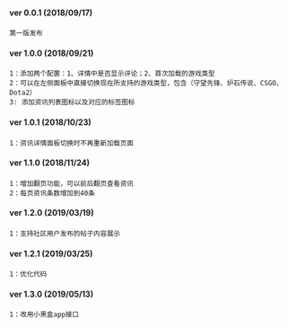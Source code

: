 
#### ver 0.0.1 (2018/09/17)
	第一版发布
#### ver 1.0.0 (2018/09/21)
	1：添加两个配置：1、详情中是否显示评论；2、首次加载的游戏类型
	2：可以在左侧面板中直接切换现在所支持的游戏类型，包含（守望先锋、炉石传说、CSGO、Dota2）
	3: 添加资讯列表图标以及对应的标签图标
#### ver 1.0.1 (2018/10/23)
	1：资讯详情面板切换时不再重新加载页面
#### ver 1.1.0 (2018/11/24)
	1：增加翻页功能，可以前后翻页查看资讯
	2：每页资讯条数增加到40条
#### ver 1.2.0 (2019/03/19)
	1：支持社区用户发布的帖子内容展示
#### ver 1.2.1 (2019/03/25)
	1：优化代码
#### ver 1.3.0 (2019/05/13)
	1：改用小黑盒app接口